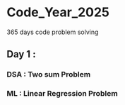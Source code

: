 # Code_Year_2025
365 days code problem solving

## Day 1 : 


### DSA : Two sum Problem
        
### ML : Linear Regression Problem
